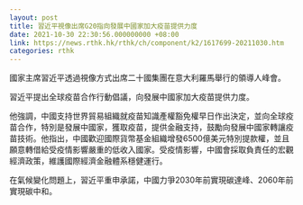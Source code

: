 ```yaml
---
layout: post
title: 習近平視像出席G20指向發展中國家加大疫苗提供力度
date: 2021-10-30 22:30:56.000000000 +08:00
link: https://news.rthk.hk/rthk/ch/component/k2/1617699-20211030.htm
categories: rthk
---
```


國家主席習近平透過視像方式出席二十國集團在意大利羅馬舉行的領導人峰會。

習近平提出全球疫苗合作行動倡議，向發展中國家加大疫苗提供力度。

他強調，中國支持世界貿易組織就疫苗知識產權豁免權早日作出決定，並向全球疫苗合作，特別是發展中國家，獲取疫苗，提供金融支持，鼓勵向發展中國家轉讓疫苗技術。他指出，中國歡迎國際貨幣基金組織增發6500億美元特別提款權，並且願意轉借給受疫情影響嚴重的低收入國家。受疫情影響，中國會採取負責任的宏觀經濟政策，維護國際經濟金融體系穩健運行。

在氣候變化問題上，習近平重申承諾，中國力爭2030年前實現碳達峰、2060年前實現碳中和。
